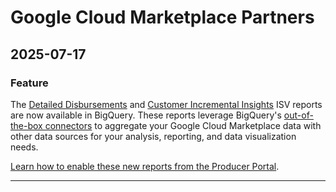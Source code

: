 # Google Cloud Marketplace Partners

## 2025-07-17

### Feature

The [Detailed Disbursements](https://cloud.google.com/marketplace/docs/partners/reports/report-detailed-disbursement) and [Customer Incremental Insights](https://cloud.google.com/marketplace/docs/partners/reports/report-customer-insight#turn-on-customer-incremental-insights) ISV reports are now available in BigQuery. These reports leverage BigQuery's [out-of-the-box connectors](https://cloud.google.com/integration-connectors/docs/connectors/bigquery/configure) to aggregate your Google Cloud Marketplace data with other data sources for your analysis, reporting, and data visualization needs.

[Learn how to enable these new reports from the Producer Portal](https://cloud.google.com/marketplace/docs/partners/reports/set-up-reports).

---

